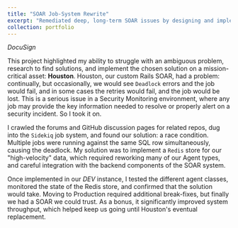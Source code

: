 ```yaml
---
title: "SOAR Job-System Rewrite"
excerpt: "Remediated deep, long-term SOAR issues by designing and implementing a Redis-based solution <br/><img src='/images/redis.jpg'>"
collection: portfolio
---
```


*DocuSign*

This project highlighted my ability to struggle with an ambiguous problem, research to find solutions, and implement the chosen solution on a mission-critical asset: **Houston**. Houston, our custom Rails SOAR, had a problem: continually, but occasionally, we would see `Deadlock` errors and the job would fail, and in some cases the retries would fail, and the job would be lost. This is a serious issue in a Security Monitoring environment, where any job may provide the key information needed to resolve or properly alert on a security incident. So I took it on. 

I crawled the forums and GitHub discussion pages for related repos, dug into the `Sidekiq` job system, and found our solution: a race condition. Multiple jobs were running against the same SQL row simultaneously, causing the deadlock. My solution was to implement a `Redis` store for our "high-velocity" data, which required reworking many of our Agent types, and careful integration with the backend components of the SOAR system. 

Once implemented in our *DEV* instance, I tested the different agent classes, monitored the state of the Redis store, and confirmed that the solution would take. Moving to Production required additional break-fixes, but finally we had a SOAR we could trust. As a bonus, it significantly improved system throughput, which helped keep us going until Houston's eventual replacement.